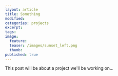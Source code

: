 ```yaml
---
layout: article
title: Something
modified:
categories: projects
excerpt:
tags:
image:
  feature:
  teaser: /images/sunset_left.png
  thumb:
published: true
---
```


This post will be about a project we'll be working on...
